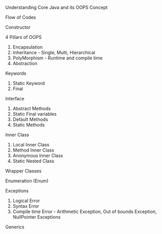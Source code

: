 Understanding Core Java and its OOPS Concept

Flow of Codes

Constructor

4 Pillars of OOPS

1. Encapsulation
2. Inheritance - Single, Multi, Hierarchical
3. PolyMorphism - Runtime and compile time
4. Abstraction

Keywords

1. Static Keyword
2. Final

Interface

1. Abstract Methods
2. Static Final variables
3. Default Methods
4. Static Methods

Inner Class

1. Local Inner Class
2. Method Inner Class
3. Anonymous Inner Class
4. Static Nested Class

Wrapper Classes

Enumeration (Enum)

Exceptions

1. Logical Error
2. Syntax Error
3. Compile time Error - Arithmetic Exception, Out of bounds Exception, NullPointer Exceptions

Generics
